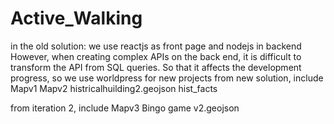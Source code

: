 # Active_Walking
in the old solution:
we use reactjs as front page and nodejs in backend 
However, when creating complex APIs on the back end, it is difficult to transform the API from SQL queries. 
So that it affects the development progress, so we use worldpress for new projects
from new solution, include 
    Mapv1
	Mapv2
	histricalhuilding2.geojson
	hist_facts
	
from iteration 2, include
    Mapv3
    Bingo game
    v2.geojson	